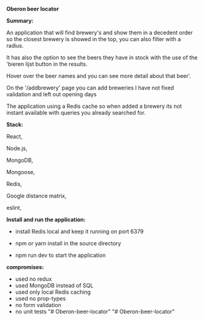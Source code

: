 **Oberon beer locator**

**Summary:**

An application that will find brewery&#39;s and show them in a decedent order so the closest brewery is showed in the top, you can also filter with a radius.

It has also the option to see the beers they have in stock with the use of the &#39;bieren lijst button in the results.

Hover over the beer names and you can see more detail about that beer&#39;.

On the &#39;/addbrewery&#39; page you can add breweries I have not fixed validation and left out opening days

The application using a Redis cache so when added a brewery its not instant available with queries you already searched for.



**Stack:**

React,

Node.js,

MongoDB,

Mongoose,

Redis,

Google distance matrix,

eslint,



**Install and run the application:**

- install Redis local and keep it running on port 6379

- npm or yarn install in the source directory

- npm run dev to start the application



**compromises:**

- used no redux
- used MongoDB instead of SQL
- used only local Redis caching
- used no prop-types
- no form validation
- no unit tests
"# Oberon-beer-locator" 
"# Oberon-beer-locator" 
